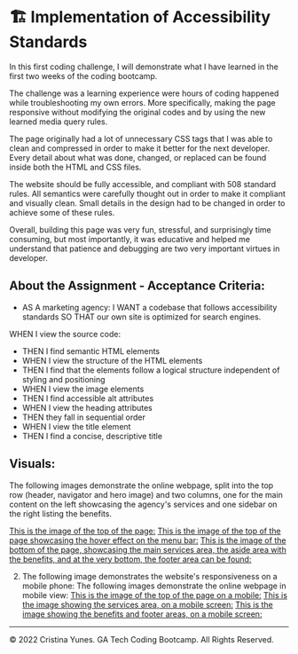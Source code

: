 # 🏗️ Implementation of Accessibility Standards

In this first coding challenge, I will demonstrate what I have learned in the first two weeks of the coding bootcamp. 

The challenge was a learning experience were hours of coding happened while troubleshooting my own errors. More specifically, making the page responsive without modifying the original codes and by using the new learned media query rules. 

The page originally had a lot of unnecessary CSS tags that I was able to clean and compressed in order to make it better for the next developer. Every detail about what was done, changed, or replaced can be found inside both the HTML and CSS files.

The website should be fully accessible, and compliant with 508 standard rules. All semantics were carefully thought out in order to make it compliant and visually clean. Small details in the design had to be changed in order to achieve some of these rules. 

Overall, building this page was very fun, stressful, and surprisingly time consuming, but most importantly, it was educative and helped me understand that patience and debugging are two very important virtues in developer. 

## About the Assignment - Acceptance Criteria:

- AS A marketing agency:
  I WANT a codebase that follows accessibility standards SO THAT our own site is optimized for search engines.

WHEN I view the source code:

- THEN I find semantic HTML elements
- WHEN I view the structure of the HTML elements
- THEN I find that the elements follow a logical structure independent of styling and positioning
- WHEN I view the image elements
- THEN I find accessible alt attributes
- WHEN I view the heading attributes
- THEN they fall in sequential order
- WHEN I view the title element
- THEN I find a concise, descriptive title

## Visuals:

The following images demonstrate the online webpage, split into the top row (header, navigator and hero image) and two columns, one for the main content on the left showcasing the agency's services and one sidebar on the right listing the benefits.

[This is the image of the top of the page:](./Develop/assets/images/final-look-top.png)
[This is the image of the top of the page showcasing the hover effect on the menu bar:](./Develop/assets/images/final-look-top-hover.png)
[This is the image of the bottom of the page, showcasing the main services area, the aside area with the benefits, and at the very bottom, the footer area can be found:](./Develop/assets/images/final-look-bottom.png)

2. The following image demonstrates the website's responsiveness on a mobile phone:
The following images demonstrate the online webpage in mobile view:
[This is the image of the top of the page on a mobile:](./Develop/assets/images/final-look-top-mobile.png)
[This is the image showing the services area, on a mobile screen:](./Develop/assets/images/final-look-services-mobile.png)
[This is the image showing the benefits and footer areas, on a mobile screen:](./Develop/assets/images/final-look-benefits-footer-mobile.png)


---

© 2022 Cristina Yunes. GA Tech Coding Bootcamp. All Rights Reserved.
